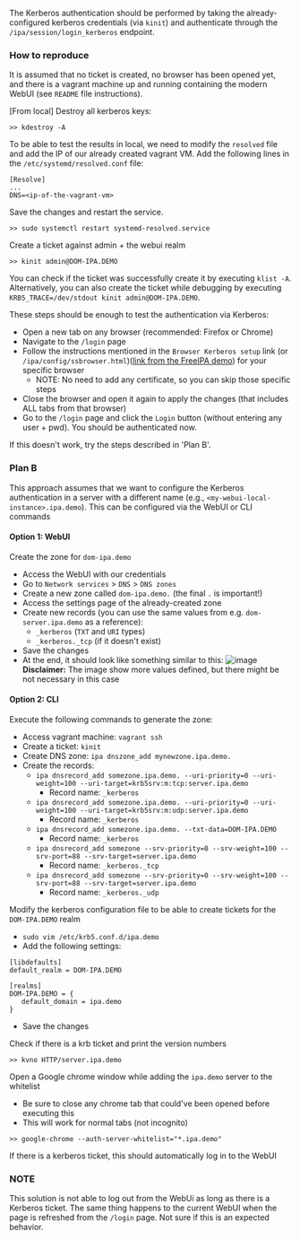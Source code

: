 The Kerberos authentication should be performed by taking the already-configured kerberos credentials (via `kinit`) and authenticate through the `/ipa/session/login_kerberos` endpoint.

### How to reproduce

It is assumed that no ticket is created, no browser has been opened yet, and there is a vagrant machine up and running containing the modern WebUI (see `README` file instructions).

[From local] Destroy all kerberos keys:

```
>> kdestroy -A
```

To be able to test the results in local, we need to modify the `resolved` file and add the IP of our already created vagrant VM. Add the following lines in the `/etc/systemd/resolved.conf` file:

```
[Resolve]
...
DNS=<ip-of-the-vagrant-vm>
```

Save the changes and restart the service.

```
>> sudo systemctl restart systemd-resolved.service
```

Create a ticket against admin + the webui realm

```
>> kinit admin@DOM-IPA.DEMO
```

You can check if the ticket was successfully create it by executing `klist -A`. Alternatively, you can also create the ticket while debugging by executing `KRB5_TRACE=/dev/stdout kinit admin@DOM-IPA.DEMO`.

These steps should be enough to test the authentication via Kerberos:

- Open a new tab on any browser (recommended: Firefox or Chrome)
- Navigate to the `/login` page
- Follow the instructions mentioned in the `Browser Kerberos setup` link (or `/ipa/config/ssbrowser.html`)([link from the FreeIPA demo](https://ipa.demo1.freeipa.org/ipa/config/ssbrowser.html)) for your specific browser
  - NOTE: No need to add any certificate, so you can skip those specific steps
- Close the browser and open it again to apply the changes (that includes ALL tabs from that browser)
- Go to the `/login` page and click the `Login` button (without entering any user + pwd). You should be authenticated now.

If this doesn't work, try the steps described in 'Plan B'.

### Plan B

This approach assumes that we want to configure the Kerberos authentication in a server with a different name (e.g., `<my-webui-local-instance>.ipa.demo`). This can be configured via the WebUI or CLI commands

#### Option 1: WebUI

Create the zone for `dom-ipa.demo`

- Access the WebUI with our credentials
- Go to `Network services` > `DNS` > `DNS zones`
- Create a new zone called `dom-ipa.demo.` (the final `.` is important!)
- Access the settings page of the already-created zone
- Create new records (you can use the same values from e.g. `dom-server.ipa.demo` as a reference):
  - `_kerberos` (`TXT` and `URI` types)
  - `_kerberos._tcp` (if it doesn't exist)
- Save the changes
- At the end, it should look like something similar to this:
  ![image](https://github.com/user-attachments/assets/10c04be4-04a3-44a6-9b61-1da0884790fd)
  **Disclaimer:** The image show more values defined, but there might be not necessary in this case

#### Option 2: CLI

Execute the following commands to generate the zone:

- Access vagrant machine: `vagrant ssh`
- Create a ticket: `kinit`
- Create DNS zone: `ipa dnszone_add mynewzone.ipa.demo.`
- Create the records:
  - `ipa dnsrecord_add somezone.ipa.demo. --uri-priority=0 --uri-weight=100 --uri-target=krb5srv:m:tcp:server.ipa.demo`
    - Record name: `_kerberos`
  - `ipa dnsrecord_add somezone.ipa.demo. --uri-priority=0 --uri-weight=100 --uri-target=krb5srv:m:udp:server.ipa.demo`
    - Record name: `_kerberos`
  - `ipa dnsrecord_add somezone.ipa.demo. --txt-data=DOM-IPA.DEMO`
    - Record name: `_kerberos`
  - `ipa dnsrecord_add somezone --srv-priority=0 --srv-weight=100 --srv-port=88 --srv-target=server.ipa.demo`
    - Record name: `_kerberos._tcp`
  - `ipa dnsrecord_add somezone --srv-priority=0 --srv-weight=100 --srv-port=88 --srv-target=server.ipa.demo`
    - Record name: `_kerberos._udp`

Modify the kerberos configuration file to be able to create tickets for the `DOM-IPA.DEMO` realm

- `sudo vim /etc/krb5.conf.d/ipa.demo`
- Add the following settings:

```
[libdefaults]
default_realm = DOM-IPA.DEMO

[realms]
DOM-IPA.DEMO = {
   default_domain = ipa.demo
}
```

- Save the changes

Check if there is a krb ticket and print the version numbers

```
>> kvno HTTP/server.ipa.demo
```

Open a Google chrome window while adding the `ipa.demo` server to the whitelist

- Be sure to close any chrome tab that could've been opened before executing this
- This will work for normal tabs (not incognito)

```
>> google-chrome --auth-server-whitelist="*.ipa.demo"
```

If there is a kerberos ticket, this should automatically log in to the WebUI

### NOTE

This solution is not able to log out from the WebUi as long as there is a Kerberos ticket. The same thing happens to the current WebUI when the page is refreshed from the `/login` page. Not sure if this is an expected behavior.
